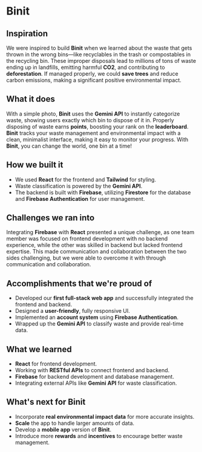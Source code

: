# Binit

## **Inspiration**
We were inspired to build **Binit** when we learned about the waste that gets thrown in the wrong bins—like recyclables in the trash or compostables in the recycling bin. These improper disposals lead to millions of tons of waste ending up in landfills, emitting harmful **CO2**, and contributing to **deforestation**. If managed properly, we could **save trees** and reduce carbon emissions, making a significant positive environmental impact.

## **What it does**
With a simple photo, **Binit** uses the **Gemini API** to instantly categorize waste, showing users exactly which bin to dispose of it in. Properly disposing of waste earns **points**, boosting your rank on the **leaderboard**. **Binit** tracks your waste management and environmental impact with a clean, minimalist interface, making it easy to monitor your progress. With **Binit**, you can change the world, one bin at a time!

## **How we built it**
- We used **React** for the frontend and **Tailwind** for styling.
- Waste classification is powered by the **Gemini API**.
- The backend is built with **Firebase**, utilizing **Firestore** for the database and **Firebase Authentication** for user management.

## **Challenges we ran into**
Integrating **Firebase** with **React** presented a unique challenge, as one team member was focused on frontend development with no backend experience, while the other was skilled in backend but lacked frontend expertise. This made communication and collaboration between the two sides challenging, but we were able to overcome it with through communication and collaboration.

## **Accomplishments that we're proud of**
- Developed our **first full-stack web app** and successfully integrated the frontend and backend.
- Designed a **user-friendly**, fully responsive UI.
- Implemented an **account system** using **Firebase Authentication**.
- Wrapped up the **Gemini API** to classify waste and provide real-time data.

## **What we learned**
- **React** for frontend development.
- Working with **RESTful APIs** to connect frontend and backend.
- **Firebase** for backend development and database management.
- Integrating external APIs like **Gemini API** for waste classification.

## **What's next for Binit**
- Incorporate **real environmental impact data** for more accurate insights.
- **Scale** the app to handle larger amounts of data.
- Develop a **mobile app** version of **Binit**.
- Introduce more **rewards** and **incentives** to encourage better waste management.

 
